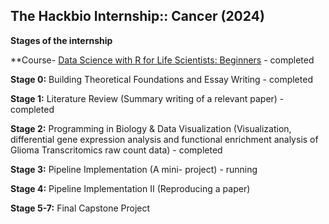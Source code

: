 ## The Hackbio Internship:: Cancer (2024)

**Stages of the internship**

**Course- [Data Science with R for Life Scientists: Beginners](https://thehackbio.com/courses/2) - completed

**Stage 0:** Building Theoretical Foundations and Essay Writing - completed

**Stage 1:** Literature Review (Summary writing of a relevant paper) - completed

**Stage 2:** Programming in Biology & Data Visualization (Visualization, differential gene expression analysis and functional enrichment analysis of Glioma Transcritomics raw count data) - completed

**Stage 3:** Pipeline Implementation (A mini- project) - running

**Stage 4:** Pipeline Implementation II (Reproducing a paper)

**Stage 5-7:** Final Capstone Project

